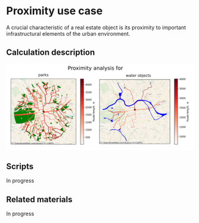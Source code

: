 # Proximity use case

A crucial characteristic of a real estate object is its proximity to important infrastructural elements 
of the urban environment.

## Calculation description 

<img src="https://raw.githubusercontent.com/red5ai/estaty/main/docs/media/proximity_parks_water_example.png" width="650"/>


## Scripts 

In progress

## Related materials

In progress
